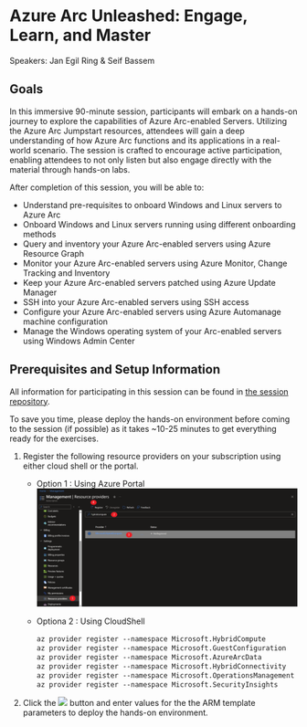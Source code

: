 # Azure Arc Unleashed: Engage, Learn, and Master

Speakers: Jan Egil Ring & Seif Bassem

## Goals

In this immersive 90-minute session, participants will embark on a hands-on journey to explore the capabilities of Azure Arc-enabled Servers. Utilizing the Azure Arc Jumpstart resources, attendees will gain a deep understanding of how Azure Arc functions and its applications in a real-world scenario. The session is crafted to encourage active participation, enabling attendees to not only listen but also engage directly with the material through hands-on labs.

After completion of this session, you will be able to:

- Understand pre-requisites to onboard Windows and Linux servers to Azure Arc
- Onboard Windows and Linux servers running using different onboarding methods
- Query and inventory your Azure Arc-enabled servers using Azure Resource Graph
- Monitor your Azure Arc-enabled servers using Azure Monitor, Change Tracking and Inventory
- Keep your Azure Arc-enabled servers patched using Azure Update Manager
- SSH into your Azure Arc-enabled servers using SSH access
- Configure your Azure Arc-enabled servers using Azure Automanage machine configuration
- Manage the Windows operating system of your Arc-enabled servers using Windows Admin Center

## Prerequisites and Setup Information

All information for participating in this session can be found in [the session repository](https://aka.ms/arc-follow-along).

To save you time, please deploy the hands-on environment before coming to the session (if possible) as it takes ~10-25 minutes to get everything ready for the exercises. 

1. Register the following resource providers on your subscription using either cloud shell or the portal.

    - Option 1 : Using Azure Portal
       ![Screenshot showing the resource provider registraion](./media/rp_registration.png)

    - Optiona 2 : Using CloudShell
  
      ```shell
      az provider register --namespace Microsoft.HybridCompute
      az provider register --namespace Microsoft.GuestConfiguration
      az provider register --namespace Microsoft.AzureArcData
      az provider register --namespace Microsoft.HybridConnectivity
      az provider register --namespace Microsoft.OperationsManagement
      az provider register --namespace Microsoft.SecurityInsights
      ```

2. Click the <a href="https://portal.azure.com/#create/Microsoft.Template/uri/https%3A%2F%2Fraw.githubusercontent.com%2FAzure%2Farc_jumpstart_levelup%2Fpsconfeu%2Fazure_arc_servers_jumpstart%2FARM%2Fazuredeploy.json" target="_blank"><img src="https://aka.ms/deploytoazurebutton"/></a> button and enter values for the the ARM template parameters to deploy the hands-on environment.
